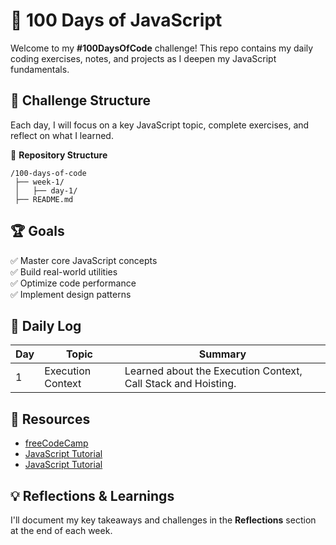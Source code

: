 # 🚀 100 Days of JavaScript

Welcome to my **#100DaysOfCode** challenge! This repo contains my daily coding exercises, notes, and projects as I deepen my JavaScript fundamentals.

## 📅 Challenge Structure

Each day, I will focus on a key JavaScript topic, complete exercises, and reflect on what I learned.

📂 **Repository Structure**

```
/100-days-of-code
 ├── week-1/
 │   ├── day-1/
 ├── README.md
```

## 🏆 Goals

✅ Master core JavaScript concepts  
✅ Build real-world utilities  
✅ Optimize code performance  
✅ Implement design patterns

## 📖 Daily Log

| Day | Topic             | Summary                                                       |
| --- | ----------------- | ------------------------------------------------------------- |
| 1   | Execution Context | Learned about the Execution Context, Call Stack and Hoisting. |

## 🔗 Resources

- [freeCodeCamp](https://www.freecodecamp.org/news/how-javascript-works-behind-the-scene-javascript-execution-context/)
- [JavaScript Tutorial](https://www.javascripttutorial.net/javascript-call-stack/)
- [JavaScript Tutorial](https://www.javascripttutorial.net/javascript-hoisting/)

## 💡 Reflections & Learnings

I'll document my key takeaways and challenges in the **Reflections** section at the end of each week.
